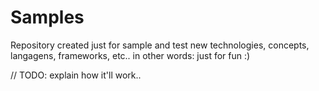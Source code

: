 # Samples

Repository created just for sample and test new technologies, concepts, langagens, frameworks, etc.. in other words: just for fun :)

// TODO: explain how it'll work..
